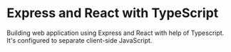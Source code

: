 # Express and React with TypeScript
Building web application using Express and React with help of Typescript. It's configured to separate client-side JavaScript.

